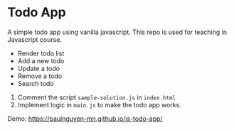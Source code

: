 # Todo App

A simple todo app using vanilla javascript. This repo is used for teaching in Javascript course.

- Render todo list 
- Add a new todo 
- Update a todo 
- Remove a todo 
- Search todo 


1. Comment the script `sample-solution.js` in `index.html`
2. Implement logic in `main.js` to make the todo app works.

Demo: https://paulnguyen-mn.github.io/js-todo-app/

